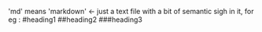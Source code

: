 'md' means 'markdown' <- just a text file with a bit of semantic sigh in it, for eg :
#heading1
##heading2
###heading3
